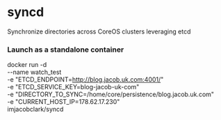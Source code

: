 # syncd
Synchronize directories across CoreOS clusters leveraging etcd

### Launch as a standalone container

docker run -d \
	--name watch_test \
	-e "ETCD_ENDPOINT=http://blog.jacob.uk.com:4001/" \
	-e "ETCD_SERVICE_KEY=blog-jacob-uk-com" \
	-e "DIRECTORY_TO_SYNC=/home/core/persistence/blog.jacob.uk.com" \
	-e "CURRENT_HOST_IP=178.62.17.230" \
	imjacobclark/syncd